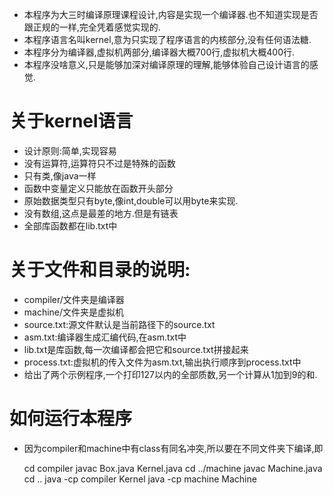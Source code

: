 * 本程序为大三时编译原理课程设计,内容是实现一个编译器.也不知道实现是否跟正规的一样,完全凭着感觉实现的.
* 本程序语言名叫kernel,意为只实现了程序语言的内核部分,没有任何语法糖.
* 本程序分为编译器,虚拟机两部分,编译器大概700行,虚拟机大概400行.
* 本程序没啥意义,只是能够加深对编译原理的理解,能够体验自己设计语言的感觉.

关于kernel语言
===================
* 设计原则:简单,实现容易
* 没有运算符,运算符只不过是特殊的函数
* 只有类,像java一样
* 函数中变量定义只能放在函数开头部分
* 原始数据类型只有byte,像int,double可以用byte来实现.
* 没有数组,这点是最差的地方.但是有链表
* 全部库函数都在lib.txt中

关于文件和目录的说明:
=======
* compiler/文件夹是编译器
* machine/文件夹是虚拟机
* source.txt:源文件默认是当前路径下的source.txt
* asm.txt:编译器生成汇编代码,在asm.txt中
* lib.txt是库函数,每一次编译都会把它和source.txt拼接起来
* process.txt:虚拟机的传入文件为asm.txt,输出执行顺序到process.txt中 
* 给出了两个示例程序,一个打印127以内的全部质数,另一个计算从1加到9的和.

如何运行本程序
=================
* 因为compiler和machine中有class有同名冲突,所以要在不同文件夹下编译,即
	
	cd compiler
	javac Box.java Kernel.java
	cd ../machine
	javac Machine.java
	cd ..
	java -cp compiler Kernel
	java -cp machine Machine